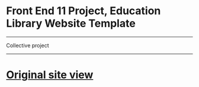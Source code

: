 <h1>Front End 11 Project, Education Library Website Template</h1> 

---

Collective project

---

<h1><a href="https://nicepage.com/website-templates/preview/education-library-1284736?device=desktop"> Original site view</a></h1>
